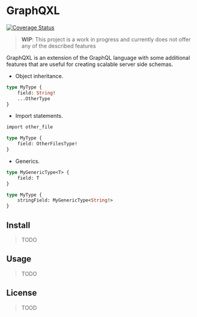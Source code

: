 # GraphQXL

[![Coverage Status](https://coveralls.io/repos/github/gabotechs/graphqxl/badge.svg?branch=main)](https://coveralls.io/github/gabotechs/graphqxl?branch=main)

> **WIP**: This project is a work in progress and currently does not offer any of the
> described features

GraphQXL is an extension of the GraphQL language with some additional features
that are useful for creating scalable server side schemas.

- Object inheritance.
```graphql
type MyType {
    field: String!
    ...OtherType
}
```
- Import statements.
```graphql
import other_file

type MyType {
    field: OtherFilesType!
}
```
- Generics.
```graphql
type MyGenericType<T> {
    field: T
}

type MyType {
    stringField: MyGenericType<String!>
}

```

## Install

> TODO

## Usage

> TODO

## License

> TOOD